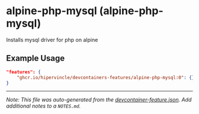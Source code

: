 
# alpine-php-mysql (alpine-php-mysql)

Installs mysql driver for php on alpine

## Example Usage

```json
"features": {
    "ghcr.io/hipervincle/devcontainers-features/alpine-php-mysql:0": {}
}
```





---

_Note: This file was auto-generated from the [devcontainer-feature.json](https://github.com/hipervincle/devcontainers-features/blob/main/src/alpine-php-mysql/devcontainer-feature.json).  Add additional notes to a `NOTES.md`._
